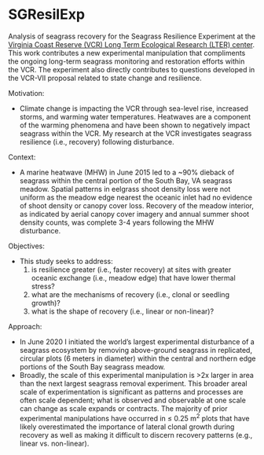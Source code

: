 # SGResilExp
Analysis of seagrass recovery for the Seagrass Resilience Experiment at the [Virginia Coast Reserve (VCR) Long Term Ecological Research (LTER) center](https://www.vcrlter.virginia.edu/home2/). This work contributes a new experimental manipulation that compliments the ongoing long-term seagrass monitoring and restoration efforts within the VCR. The experiment also directly contributes to questions developed in the VCR-VII proposal related to state change and resilience.

Motivation:
   - Climate change is impacting the VCR through sea-level rise, increased storms, and warming water temperatures. Heatwaves are a component of the warming phenomena and have been shown to negatively impact seagrass within the VCR. My research at the VCR investigates seagrass resilience (i.e., recovery) following disturbance.

Context:
   - A marine heatwave (MHW) in June 2015 led to a ~90% dieback of seagrass within the central portion of the South Bay, VA seagrass meadow. Spatial patterns in eelgrass shoot density loss were not uniform as the meadow edge nearest the oceanic inlet had no evidence of shoot density or canopy cover loss. Recovery of the meadow interior, as indicated by aerial canopy cover imagery and annual summer shoot density counts, was complete 3-4 years following the MHW disturbance.

Objectives:
   - This study seeks to address:
     1) is resilience greater (i.e., faster recovery) at sites with greater oceanic exchange (i.e., meadow edge) that have lower thermal stress?
     2) what are the mechanisms of recovery (i.e., clonal or seedling growth)?
     3) what is the shape of recovery (i.e., linear or non-linear)?

Approach:
   - In June 2020 I initiated the world’s largest experimental disturbance of a seagrass ecosystem by removing above-ground seagrass in replicated, circular plots (6 meters in diameter) within the central and northern edge portions of the South Bay seagrass meadow.
   - Broadly, the scale of this experimental manipulation is >2x larger in area than the next largest seagrass removal experiment. This broader areal scale of experimentation is significant as patterns and processes are often scale dependent; what is observed and observable at one scale can change as scale expands or contracts. The majority of prior experimental manipulations have occurred in ≤ 0.25 m<sup>2</sup> plots that have likely overestimated the importance of lateral clonal growth during recovery as well as making it difficult to discern recovery patterns (e.g., linear vs. non-linear).
